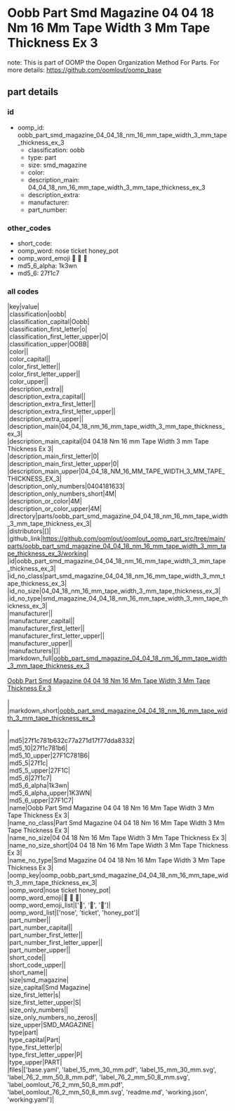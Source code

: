 # Oobb Part Smd Magazine 04 04 18 Nm 16 Mm Tape Width 3 Mm Tape Thickness Ex 3  

note: This is part of OOMP the Oopen Organization Method For Parts. For more details: https://github.com/oomlout/oomp_base

##  part details





### id
* oomp_id: oobb_part_smd_magazine_04_04_18_nm_16_mm_tape_width_3_mm_tape_thickness_ex_3
  * classification: oobb
  * type: part
  * size: smd_magazine
  * color: 
  * description_main: 04_04_18_nm_16_mm_tape_width_3_mm_tape_thickness_ex_3
  * description_extra: 
  * manufacturer: 
  * part_number: 

### other_codes
* short_code: 
* oomp_word: nose ticket honey_pot
* oomp_word_emoji :nose: :ticket: :honey_pot:
* md5_6_alpha: 1k3wn
* md5_6: 27f1c7

### all codes 
|key|value|  
|classification|oobb|  
|classification_capital|Oobb|  
|classification_first_letter|o|  
|classification_first_letter_upper|O|  
|classification_upper|OOBB|  
|color||  
|color_capital||  
|color_first_letter||  
|color_first_letter_upper||  
|color_upper||  
|description_extra||  
|description_extra_capital||  
|description_extra_first_letter||  
|description_extra_first_letter_upper||  
|description_extra_upper||  
|description_main|04_04_18_nm_16_mm_tape_width_3_mm_tape_thickness_ex_3|  
|description_main_capital|04 04.18 Nm 16 mm Tape Width 3 mm Tape Thickness Ex 3|  
|description_main_first_letter|0|  
|description_main_first_letter_upper|0|  
|description_main_upper|04_04_18_NM_16_MM_TAPE_WIDTH_3_MM_TAPE_THICKNESS_EX_3|  
|description_only_numbers|0404181633|  
|description_only_numbers_short|4M|  
|description_or_color|4M|  
|description_or_color_upper|4M|  
|directory|parts/oobb_part_smd_magazine_04_04_18_nm_16_mm_tape_width_3_mm_tape_thickness_ex_3|  
|distributors|[]|  
|github_link|https://github.com/oomlout/oomlout_oomp_part_src/tree/main/parts/oobb_part_smd_magazine_04_04_18_nm_16_mm_tape_width_3_mm_tape_thickness_ex_3/working|  
|id|oobb_part_smd_magazine_04_04_18_nm_16_mm_tape_width_3_mm_tape_thickness_ex_3|  
|id_no_class|part_smd_magazine_04_04_18_nm_16_mm_tape_width_3_mm_tape_thickness_ex_3|  
|id_no_size|04_04_18_nm_16_mm_tape_width_3_mm_tape_thickness_ex_3|  
|id_no_type|smd_magazine_04_04_18_nm_16_mm_tape_width_3_mm_tape_thickness_ex_3|  
|manufacturer||  
|manufacturer_capital||  
|manufacturer_first_letter||  
|manufacturer_first_letter_upper||  
|manufacturer_upper||  
|manufacturers|[]|  
|markdown_full|[oobb_part_smd_magazine_04_04_18_nm_16_mm_tape_width_3_mm_tape_thickness_ex_3](https://github.com/oomlout/oomlout_oomp_part_src/tree/main/parts/oobb_part_smd_magazine_04_04_18_nm_16_mm_tape_width_3_mm_tape_thickness_ex_3/working)<br>[](https://github.com/oomlout/oomlout_oomp_part_src/tree/main/parts/oobb_part_smd_magazine_04_04_18_nm_16_mm_tape_width_3_mm_tape_thickness_ex_3/working)<br>[Oobb Part Smd Magazine 04 04 18 Nm 16 Mm Tape Width 3 Mm Tape Thickness Ex 3](https://github.com/oomlout/oomlout_oomp_part_src/tree/main/parts/oobb_part_smd_magazine_04_04_18_nm_16_mm_tape_width_3_mm_tape_thickness_ex_3/working)<br><br>|  
|markdown_short|[oobb_part_smd_magazine_04_04_18_nm_16_mm_tape_width_3_mm_tape_thickness_ex_3](https://github.com/oomlout/oomlout_oomp_part_src/tree/main/parts/oobb_part_smd_magazine_04_04_18_nm_16_mm_tape_width_3_mm_tape_thickness_ex_3/working)<br><br>|  
|md5|27f1c781b632c77a271d17f77dda8332|  
|md5_10|27f1c781b6|  
|md5_10_upper|27F1C781B6|  
|md5_5|27f1c|  
|md5_5_upper|27F1C|  
|md5_6|27f1c7|  
|md5_6_alpha|1k3wn|  
|md5_6_alpha_upper|1K3WN|  
|md5_6_upper|27F1C7|  
|name|Oobb Part Smd Magazine 04 04 18 Nm 16 Mm Tape Width 3 Mm Tape Thickness Ex 3|  
|name_no_class|Part Smd Magazine 04 04 18 Nm 16 Mm Tape Width 3 Mm Tape Thickness Ex 3|  
|name_no_size|04 04 18 Nm 16 Mm Tape Width 3 Mm Tape Thickness Ex 3|  
|name_no_size_short|04 04 18 Nm 16 Mm Tape Width 3 Mm Tape Thickness Ex 3|  
|name_no_type|Smd Magazine 04 04 18 Nm 16 Mm Tape Width 3 Mm Tape Thickness Ex 3|  
|oomp_key|oomp_oobb_part_smd_magazine_04_04_18_nm_16_mm_tape_width_3_mm_tape_thickness_ex_3|  
|oomp_word|nose ticket honey_pot|  
|oomp_word_emoji|:nose: :ticket: :honey_pot:|  
|oomp_word_emoji_list|[':nose:', ':ticket:', ':honey_pot:']|  
|oomp_word_list|['nose', 'ticket', 'honey_pot']|  
|part_number||  
|part_number_capital||  
|part_number_first_letter||  
|part_number_first_letter_upper||  
|part_number_upper||  
|short_code||  
|short_code_upper||  
|short_name||  
|size|smd_magazine|  
|size_capital|Smd Magazine|  
|size_first_letter|s|  
|size_first_letter_upper|S|  
|size_only_numbers||  
|size_only_numbers_no_zeros||  
|size_upper|SMD_MAGAZINE|  
|type|part|  
|type_capital|Part|  
|type_first_letter|p|  
|type_first_letter_upper|P|  
|type_upper|PART|  
|files|['base.yaml', 'label_15_mm_30_mm.pdf', 'label_15_mm_30_mm.svg', 'label_76_2_mm_50_8_mm.pdf', 'label_76_2_mm_50_8_mm.svg', 'label_oomlout_76_2_mm_50_8_mm.pdf', 'label_oomlout_76_2_mm_50_8_mm.svg', 'readme.md', 'working.json', 'working.yaml']|  
